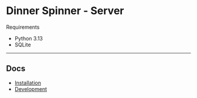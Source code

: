 # Dinner Spinner - Server

Requirements
- Python 3.13
- SQLite

---

## Docs

- [Installation](../docs/server/installation.md)
- [Development](../docs/server/development.md)
